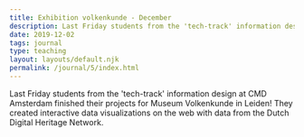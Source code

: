 ```yaml
---
title: Exhibition volkenkunde - December
description: Last Friday students from the 'tech-track' information design at CMD Amsterdam finished their projects for Museum Volkenkunde in Leiden! They created interactive data visualizations on the web with data from the Dutch Digital Heritage Network.
date: 2019-12-02
tags: journal
type: teaching
layout: layouts/default.njk
permalink: /journal/5/index.html
---
```


Last Friday students from the 'tech-track' information design at CMD Amsterdam finished their projects for Museum Volkenkunde in Leiden! They created interactive data visualizations on the web with data from the Dutch Digital Heritage Network.

